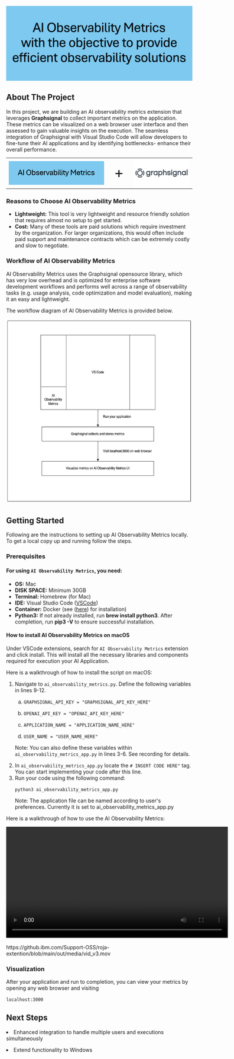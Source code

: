 <p align="center">
  <img src="https://github.com/IBM-OSS-Support/AI-Observability-Metrics/blob/main/ai-observability-extention/out/media/header.png" alt="header" />
</p>

<!-- ABOUT THE PROJECT -->
## About The Project
In this project, we are building an AI observability metrics extension that leverages **Graphsignal** to collect important metrics on the application. These metrics can be visualized on a web browser user interface and then assessed to gain valuable insights on the execution. The seamless integration of Graphsignal with Visual Studio Code will allow developers to fine-tune their AI applications and by identifying bottlenecks- enhance their overall performance.

<table width="100%">
  <tr>
    <td align="left">
      <img src="https://github.com/IBM-OSS-Support/AI-Observability-Metrics/blob/main/ai-observability-extention/out/media/aiobsmetrics_writing.png" alt="ai_observer" style="vertical-align: middle;">
    </td>
    <td align="center" style="font-size: 40px; vertical-align: middle;">
      +
    </td>
    <td align="right">
      <img src="https://github.com/IBM-OSS-Support/AI-Observability-Metrics/blob/main/ai-observability-extention/out/media/graphsignal.png" alt="graphsignal" style="vertical-align: middle;">
    </td>
  </tr>
</table>

</head>
<b>
    <h3>Reasons to Choose AI Observability Metrics</h3></b>
    <ul>
        <li><strong>Lightweight:</strong> This tool is very lightweight and resource friendly solution that requires almost no setup to get started. 
        <li><strong>Cost:</strong> Many of these tools are paid solutions which require investment by the organization. For larger organizations, this would often include paid support and maintenance contracts which can be extremely costly and slow to negotiate.</li>
    </ul>

</html>

<h3>Workflow of AI Observability Metrics</h3>
<p>AI Observability Metrics uses the Graphsignal opensource library, which has very low overhead and is optimized for enterprise software development workflows and performs well across a range of observability tasks (e.g. usage analysis, code optimization and model evaluation), making it an easy and lightweight.</p>

<p>The workflow diagram of AI Observability Metrics is provided below.</p>

<p align="center">
  <img src="https://github.com/IBM-OSS-Support/AI-Observability-Metrics/blob/main/ai-observability-extention/out/media/workflow.png" alt="header" width="600" height="500" />
</p>



<!-- GETTING STARTED -->
## Getting Started 
Following are the instructions to setting up AI Observability Metrics locally.
To get a local copy up and running follow the steps.

### Prerequisites

<h4>For using <code>AI Observability Metrics</code>, you need:</h4>
<ul>
    <li><strong>OS:</strong> Mac</li>
    <li><strong>DISK SPACE:</strong> Minimum 30GB</li>
    <li><strong>Terminal:</strong> Homebrew (for Mac) </li>
    <li><strong>IDE:</strong> Visual Studio Code (<a href="https://code.visualstudio.com/download">VSCode</a>)</li>
    <li><strong>Container:</strong> Docker (see (<a href="https://docs.docker.com/desktop/install/mac-install/">here</a>) for installation) </li>
    <li><strong>Python3:</strong> If not already installed, run <strong>brew install python3</strong>. After completion, run <strong>pip3 -V</strong> to ensure successful installation. </li>


</ul>

<body>
    <h4>How to install AI Observability Metrics on macOS</h4>
    <p>Under VSCode extensions, search for <code>AI Observability Metrics</code> extension and click install. This will install all the necessary libraries and components required for execution your AI Application. </p>
</body>

 <p>Here is a walkthrough of how to install the script on macOS:</p>
    <ol>
        <li>Navigate to <code>ai_observability_metrics.py</code>. Define the following variables in lines 9-12.
            <ol type="a">
                <li><pre><code>GRAPHSIGNAL_API_KEY = "GRAPHSIGNAL_API_KEY_HERE"</code></pre></li>
                <li><pre><code>OPENAI_API_KEY = "OPENAI_API_KEY_HERE"</code></pre></li>
                <li><pre><code>APPLICATION_NAME = "APPLICATION_NAME_HERE"</code></pre></li>
                <li><pre><code>USER_NAME = "USER_NAME_HERE"</code></pre></li>
            </ol>
        </li>
        <p>Note: You can also define these variables within <code>ai_observability_metrics_app.py</code> in lines 3-6. See recording for details. </p>
        <li>In <code>ai_observability_metrics_app.py</code> locate the <code># INSERT CODE HERE"</code> tag. You can start implementing your code after this line.</li>
        <li>Run your code using the following command:</li>
        <pre><code>python3 ai_observability_metrics_app.py</code></pre>
        <p>Note: The application file can be named according to user's preferences. Currently it is set to ai_observability_metrics_app.py </p>
    </ol>

 <p>Here is a walkthrough of how to use the AI Observability Metrics:</p>

<p align="center">
  <video src="https://github.com/IBM-OSS-Support/AI-Observability-Metrics/blob/main/ai-observability-extention/out/media/final_v.mov" width="600" controls>
    Your browser does not support the video tag.
  </video>
</p>
https://github.ibm.com/Support-OSS/roja-extention/blob/main/out/media/vid_v3.mov

 
 <h3>Visualization</h3>
<p>After your application and run to completion, you can view your metrics by opening any web browser and visiting <pre><code>localhost:3000</code></pre> </p>

## Next Steps 
<p><li>Enhanced integration to handle multiple users and executions simultaneously</li></p>
<p><li>Extend functionality to Windows </li></p>



